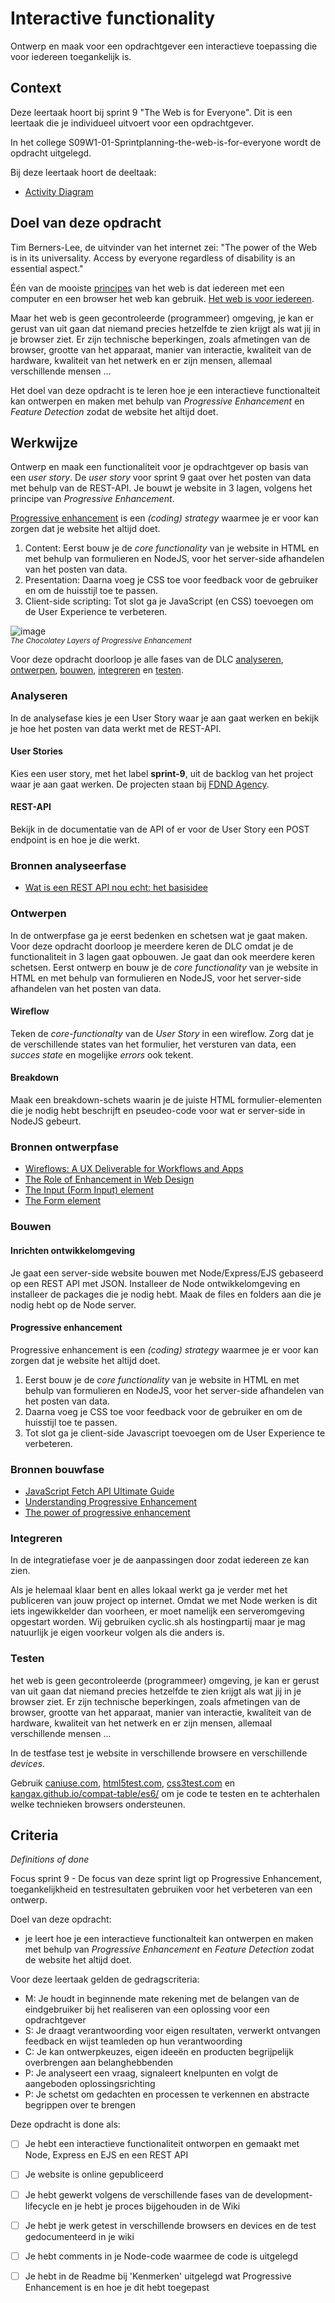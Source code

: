 # Interactive functionality

Ontwerp en maak voor een opdrachtgever een interactieve toepassing die voor iedereen toegankelijk is.


## Context

Deze leertaak hoort bij sprint 9 "The Web is for Everyone". Dit is een leertaak die je individueel uitvoert voor een opdrachtgever.

In het college S09W1-01-Sprintplanning-the-web-is-for-everyone wordt de opdracht uitgelegd.

Bij deze leertaak hoort de deeltaak:
- [Activity Diagram](https://github.com/fdnd-task/the-web-is-for-everyone-activity-diagram)


## Doel van deze opdracht

Tim Berners-Lee, de uitvinder van het internet zei: "The power of the Web is in its universality. Access by everyone regardless of disability is an essential aspect."

Één van de mooiste [principes](https://www.w3.org/DesignIssues/Principles.html) van het web is dat iedereen met een computer en een browser het web kan gebruik. [Het web is voor iedereen](https://www.youtube.com/watch?v=UMNFehJIi0E). 

Maar het web is geen gecontroleerde (programmeer) omgeving, je kan er gerust van uit gaan dat niemand precies hetzelfde te zien krijgt als wat jij in je browser ziet. Er zijn technische beperkingen, zoals afmetingen van de browser, grootte van het apparaat, manier van interactie, kwaliteit van de hardware, kwaliteit van het netwerk en er zijn mensen, allemaal verschillende mensen ...

Het doel van deze opdracht is te leren hoe je een interactieve functionalteit kan ontwerpen en maken met behulp van _Progressive Enhancement_ en _Feature Detection_ zodat de website het altijd doet.



## Werkwijze

Ontwerp en maak een functionaliteit voor je opdrachtgever op basis van een _user story_. De _user story_ voor sprint 9 gaat over het posten van data met behulp van de REST-API. Je bouwt je website in 3 lagen, volgens het principe van _Progressive Enhancement_.

[Progressive enhancement](https://briefs.video/videos/is-progressive-enhancement-dead-yet/) is een _(coding) strategy_ waarmee je er voor kan zorgen dat je website het altijd doet. 

1. Content: Eerst bouw je de _core functionality_ van je website in HTML en met behulp van formulieren en NodeJS, voor het server-side afhandelen van het posten van data. 
2. Presentation: Daarna voeg je CSS toe voor feedback voor de gebruiker en om de huisstijl toe te passen.
3. Client-side scripting: Tot slot ga je JavaScript (en CSS) toevoegen om de User Experience te verbeteren.

![image](https://user-images.githubusercontent.com/1391509/226204781-5594ea1b-56c3-45ac-87d4-56dd25e35e58.png)
<br><small>_The Chocolatey Layers of Progressive Enhancement_</small>


Voor deze opdracht doorloop je alle fases van de DLC [analyseren](#analyseren), [ontwerpen](#ontwerpen), [bouwen](#bouwen), [integreren](#integreren) en [testen](#testen).


### Analyseren

In de analysefase kies je een User Story waar je aan gaat werken en bekijk je hoe het posten van data werkt met de REST-API. 

#### User Stories
Kies een user story, met het label **sprint-9**, uit de backlog van het project waar je aan gaat werken. De projecten staan bij [FDND Agency](https://github.com/fdnd-agency).

#### REST-API
Bekijk in de documentatie van de API of er voor de User Story een POST endpoint is en hoe je die werkt.

### Bronnen analyseerfase

* [Wat is een REST API nou echt: het basisidee](https://blog.wearefrank.nl/wat-is-een-rest-api-nou-echt-het-basisidee)


### Ontwerpen

In de ontwerpfase ga je eerst bedenken en schetsen wat je gaat maken. Voor deze opdracht doorloop je meerdere keren de DLC omdat je de functionaliteit in 3 lagen gaat opbouwen. Je gaat dan ook meerdere keren schetsen. Eerst ontwerp en bouw je de _core functionality_ van je website in HTML en met behulp van formulieren en NodeJS, voor het server-side afhandelen van het posten van data. 

#### Wireflow
Teken de _core-functionalty_ van de _User Story_ in een wireflow. Zorg dat je de verschillende states van het formulier, het versturen van data, een _succes state_ en mogelijke _errors_ ook tekent. 

#### Breakdown
Maak een breakdown-schets waarin je de juiste HTML formulier-elementen die je nodig hebt beschrijft en pseudeo-code voor wat er server-side in NodeJS gebeurt. 

### Bronnen ontwerpfase

* [Wireflows: A UX Deliverable for Workflows and Apps](https://www.nngroup.com/articles/wireflows/)
* [The Role of Enhancement in Web Design](https://www.nngroup.com/articles/enhancement/)
* [The Input (Form Input) element](https://developer.mozilla.org/en-US/docs/Web/HTML/Element/Input)
* [The Form element](https://developer.mozilla.org/en-US/docs/Web/HTML/Element/form)


  
### Bouwen

#### Inrichten ontwikkelomgeving
Je gaat een server-side website bouwen met Node/Express/EJS gebaseerd op een REST API met JSON. 
Installeer de Node ontwikkelomgeving en installeer de packages die je nodig hebt. Maak de files en folders aan die je nodig hebt op de Node server. 

#### Progressive enhancement
Progressive enhancement is een _(coding) strategy_ waarmee je er voor kan zorgen dat je website het altijd doet. 

1. Eerst bouw je de _core functionality_ van je website in HTML en met behulp van formulieren en NodeJS, voor het server-side afhandelen van het posten van data. 
2. Daarna voeg je CSS toe voor feedback voor de gebruiker en om de huisstijl toe te passen.
3. Tot slot ga je client-side Javascript toevoegen om de User Experience te verbeteren.

### Bronnen bouwfase

* [JavaScript Fetch API Ultimate Guide](https://blog.webdevsimplified.com/2022-01/js-fetch-api/)
* [Understanding Progressive Enhancement](https://alistapart.com/article/understandingprogressiveenhancement/)
* [The power of progressive enhancement](https://archive.hankchizljaw.com/wrote/the-power-of-progressive-enhancement/)
<!-- * [Progressive Enhancement and Data Visualizations](https://css-tricks.com/progressive-enhancement-data-visualizations/) -->


### Integreren
In de integratiefase voer je de aanpassingen door zodat iedereen ze kan zien.

Als je helemaal klaar bent en alles lokaal werkt ga je verder met het publiceren van jouw project op internet. Omdat we met Node werken is dit iets ingewikkelder dan voorheen, er moet namelijk een serveromgeving opgestart worden. Wij gebruiken cyclic.sh als hostingpartij maar je mag natuurlijk je eigen voorkeur volgen als die anders is.


### Testen

het web is geen gecontroleerde (programmeer) omgeving, je kan er gerust van uit gaan dat niemand precies hetzelfde te zien krijgt als wat jij in je browser ziet. Er zijn technische beperkingen, zoals afmetingen van de browser, grootte van het apparaat, manier van interactie, kwaliteit van de hardware, kwaliteit van het netwerk en er zijn mensen, allemaal verschillende mensen ...

In de testfase test je website in verschillende browsere en verschillende _devices_.

Gebruik [caniuse.com](https://caniuse.com), [html5test.com](https://html5test.com), [css3test.com](http://css3test.com) en [kangax.github.io/compat-table/es6/](https://kangax.github.io/compat-table/es6/) om je code te testen en te achterhalen welke technieken browsers ondersteunen. 


## Criteria
*Definitions of done*

Focus sprint 9 - De focus van deze sprint ligt op Progressive Enhancement, toegankelijkheid en testresultaten gebruiken voor het verbeteren van een ontwerp.

Doel van deze opdracht:

* je leert hoe je een interactieve functionalteit kan ontwerpen en maken met behulp van _Progressive Enhancement_ en _Feature Detection_ zodat de website het altijd doet.

Voor deze leertaak gelden de gedragscriteria:

* M: Je houdt in beginnende mate rekening met de belangen van de eindgebruiker bij het realiseren van een oplossing voor een opdrachtgever
* S: Je draagt verantwoording voor eigen resultaten, verwerkt ontvangen feedback en wijst teamleden op hun verantwoording
* C: Je kan ontwerpkeuzes, eigen ideeën en producten begrijpelijk overbrengen aan belanghebbenden
* P: Je analyseert een vraag, signaleert knelpunten en volgt de aangeboden oplossingsrichting
* P: Je schetst om gedachten en processen te verkennen en abstracte begrippen over te brengen

Deze opdracht is done als:

- [ ] Je hebt een interactieve functionaliteit ontworpen en gemaakt met Node, Express en EJS en een REST API
- [ ] Je website is online gepubliceerd
- [ ] Je hebt gewerkt volgens de verschillende fases van de development-lifecycle en je hebt je proces bijgehouden in de Wiki
- [ ] Je hebt je werk getest in verschillende browsers en devices en de test gedocumenteerd in je wiki
- [ ] Je hebt comments in je Node-code waarmee de code is uitgelegd
- [ ] Je hebt in de Readme bij 'Kenmerken' uitgelegd wat Progressive Enhancement is en hoe je dit hebt toegepast

